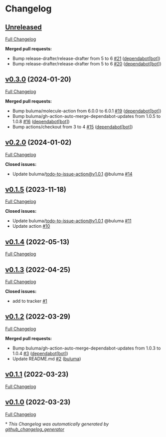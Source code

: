 # Changelog

## [Unreleased](https://github.com/buluma/ansible-role-tune2fs/tree/HEAD)

[Full Changelog](https://github.com/buluma/ansible-role-tune2fs/compare/v0.3.0...HEAD)

**Merged pull requests:**

- Bump release-drafter/release-drafter from 5 to 6 [\#21](https://github.com/buluma/ansible-role-tune2fs/pull/21) ([dependabot[bot]](https://github.com/apps/dependabot))
- Bump release-drafter/release-drafter from 5 to 6 [\#20](https://github.com/buluma/ansible-role-tune2fs/pull/20) ([dependabot[bot]](https://github.com/apps/dependabot))

## [v0.3.0](https://github.com/buluma/ansible-role-tune2fs/tree/v0.3.0) (2024-01-20)

[Full Changelog](https://github.com/buluma/ansible-role-tune2fs/compare/v0.2.0...v0.3.0)

**Merged pull requests:**

- Bump buluma/molecule-action from 6.0.0 to 6.0.1 [\#19](https://github.com/buluma/ansible-role-tune2fs/pull/19) ([dependabot[bot]](https://github.com/apps/dependabot))
- Bump buluma/gh-action-auto-merge-dependabot-updates from 1.0.5 to 1.0.8 [\#16](https://github.com/buluma/ansible-role-tune2fs/pull/16) ([dependabot[bot]](https://github.com/apps/dependabot))
- Bump actions/checkout from 3 to 4 [\#15](https://github.com/buluma/ansible-role-tune2fs/pull/15) ([dependabot[bot]](https://github.com/apps/dependabot))

## [v0.2.0](https://github.com/buluma/ansible-role-tune2fs/tree/v0.2.0) (2024-01-02)

[Full Changelog](https://github.com/buluma/ansible-role-tune2fs/compare/v0.1.5...v0.2.0)

**Closed issues:**

- Update buluma/todo-to-issue-action@v1.0.1 @buluma [\#14](https://github.com/buluma/ansible-role-tune2fs/issues/14)

## [v0.1.5](https://github.com/buluma/ansible-role-tune2fs/tree/v0.1.5) (2023-11-18)

[Full Changelog](https://github.com/buluma/ansible-role-tune2fs/compare/v0.1.4...v0.1.5)

**Closed issues:**

- Update buluma/todo-to-issue-action@v1.0.1 @buluma [\#11](https://github.com/buluma/ansible-role-tune2fs/issues/11)
- Update action [\#10](https://github.com/buluma/ansible-role-tune2fs/issues/10)

## [v0.1.4](https://github.com/buluma/ansible-role-tune2fs/tree/v0.1.4) (2022-05-13)

[Full Changelog](https://github.com/buluma/ansible-role-tune2fs/compare/v0.1.3...v0.1.4)

## [v0.1.3](https://github.com/buluma/ansible-role-tune2fs/tree/v0.1.3) (2022-04-25)

[Full Changelog](https://github.com/buluma/ansible-role-tune2fs/compare/v0.1.2...v0.1.3)

**Closed issues:**

- add to tracker [\#1](https://github.com/buluma/ansible-role-tune2fs/issues/1)

## [v0.1.2](https://github.com/buluma/ansible-role-tune2fs/tree/v0.1.2) (2022-03-29)

[Full Changelog](https://github.com/buluma/ansible-role-tune2fs/compare/v0.1.1...v0.1.2)

**Merged pull requests:**

- Bump buluma/gh-action-auto-merge-dependabot-updates from 1.0.3 to 1.0.4 [\#3](https://github.com/buluma/ansible-role-tune2fs/pull/3) ([dependabot[bot]](https://github.com/apps/dependabot))
- Update README.md [\#2](https://github.com/buluma/ansible-role-tune2fs/pull/2) ([buluma](https://github.com/buluma))

## [v0.1.1](https://github.com/buluma/ansible-role-tune2fs/tree/v0.1.1) (2022-03-23)

[Full Changelog](https://github.com/buluma/ansible-role-tune2fs/compare/v0.1.0...v0.1.1)

## [v0.1.0](https://github.com/buluma/ansible-role-tune2fs/tree/v0.1.0) (2022-03-23)

[Full Changelog](https://github.com/buluma/ansible-role-tune2fs/compare/a1ef18fcb460539f19dacea665a5442d3ed2e96f...v0.1.0)



\* *This Changelog was automatically generated by [github_changelog_generator](https://github.com/github-changelog-generator/github-changelog-generator)*
